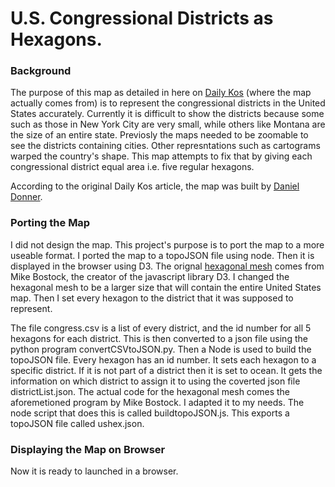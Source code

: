 U.S. Congressional Districts as Hexagons.
=============
### Background
The purpose of this map as detailed in here on [Daily Kos](http://www.dailykos.com/story/2015/06/03/1389806/-Daily-Kos-Elections-presents-the-best-map-ever-of-United-States-congressional-districts) (where the map actually comes from) is to represent the congressional districts in the United States accurately. Currently it is difficult to show the districts because some such as those in New York City are very small, while others like Montana are the size of an entire state. Previosly the maps needed to be zoomable to see the districts containing cities. Other represntations such as cartograms warped the country's shape. This map attempts to fix that by giving each congressional district equal area i.e. five regular hexagons.

According to the original Daily Kos article, the map was built by [Daniel Donner](http://www.dailykos.com/user/Daniel%20Donner).

### Porting the Map
I did not design the map. This project's purpose is to port the map to a more useable format. I ported the map to a topoJSON file using node. Then it is displayed in the browser using D3. The orignal [hexagonal mesh](http://bl.ocks.org/mbostock/5249328) comes from Mike Bostock, the creator of the javascript library D3. I changed the hexagonal mesh to be a larger size that will contain the entire United States map. Then I set every hexagon to the district that it was supposed to represent.

The file congress.csv is a list of every district, and the id number for all 5 hexagons for each district. This is then converted to a json file using the python program convertCSVtoJSON.py. Then a Node is used to build the topoJSON file. Every hexagon has an id number. It sets each hexagon to a specific district. If it is not part of a district then it is set to ocean. It gets the information on which district to assign it to using the coverted json file districtList.json. The actual code for the hexagonal mesh comes the aforemetioned program by Mike Bostock. I adapted it to my needs. The node script that does this is called buildtopoJSON.js. This exports a topoJSON file called ushex.json.

### Displaying the Map on Browser
Now it is ready to launched in a browser. 
